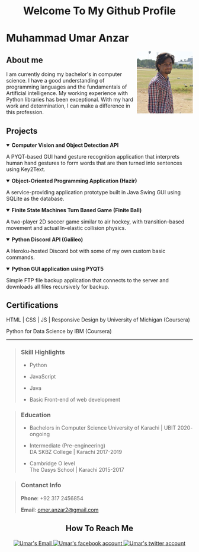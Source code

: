 <h1 align="center">Welcome To My Github Profile</h1>

# Muhammad Umar Anzar

<img align="right" width="30%" alt="my profile picture" src="images_icons/me.jpg">

## About me
I am currently doing my bachelor's in computer science. I have a good understanding of programming languages and the fundamentals of Artificial intelligence. My working experience with Python libraries has been exceptional. With my hard work and determination, I can make a difference in this profession.

## Projects

<details open>
  <summary><b>Computer Vision and Object Detection API</b></summary>
  <p>A PYQT-based GUI hand gesture recognition application that interprets human hand gestures to form words that are then turned into sentences using Key2Text.</p>
</details>

<details open>
  <summary><b>Object-Oriented Programming Application (Hazir)</b></summary>
  <p>A service-providing application prototype built in Java Swing GUI using SQLite as the database.</p>
</details>

<details open>
  <summary><b>Finite State Machines Turn Based Game (Finite Ball)</b></summary>
  <p>A two-player 2D soccer game similar to air hockey, with transition-based movement and actual In-elastic collision physics.</p>
</details>

<details open>
  <summary><b>Python Discord API (Galileo)</b></summary>
  <p>A Heroku-hosted Discord bot with some of my own custom basic commands.</p>
</details>

<details open>
  <summary><b>Python GUI application using PYQT5</b></summary>
  <p>Simple FTP file backup application that connects to the server and downloads all files recursively for backup.</p>
</details>

## Certifications
HTML | CSS | JS | Responsive Design by University of Michigan (Coursera)

Python for Data Science by IBM (Coursera)



<hr>

> ### Skill Highlights
> - Python
>
> - JavaScript
>
> - Java
>
> - Basic Front-end of web development

> ### Education
> - Bachelors in Computer Science 
University of Karachi | UBIT
2020- ongoing
>
> - Intermediate (Pre-engineering)         
DA SKBZ College | Karachi
2017-2019
>
> - Cambridge O level                                   
The Oasys School | Karachi
2015-2017 



> ### Contanct Info
> **Phone**: +92 317 2456854
>
> **Email**: omer.anzar2@gmail.com


  <!--
  **omer-anzar/omer-anzar** is a ✨ _special_ ✨ repository because its `README.md` (this file) appears on your GitHub profile.

  Here are some ideas to get you started:

  - 🔭 I’m currently working on ...
  - 🌱 I’m currently learning ...
  - 👯 I’m looking to collaborate on ...
  - 🤔 I’m looking for help with ...
  - 💬 Ask me about ...
  - 📫 How to reach me: ...
  - 😄 Pronouns: ...
  - ⚡ Fun fact: ...
  -->


<h2 align="center">How To Reach Me</h2>
<p align ="center">
  <a href="mailto:omer.anzar2@gmail.com">
    <image align="center" src="images_icons/facebookicon.png" width="64 px" alt="Umar's Email">
  </a>
  <a href="https://www.facebook.com/omer.anzar.7/">
    <image align="center" src="images_icons/facebookicon.png" width="64 px" alt="Umar's facebook account">
  </a>
  <a href="images_icons/twittericon.png">
    <image align="center" src="images_icons/twittericon.png" width="64 px" alt="Umar's twitter account">
  </a>  
</p>
